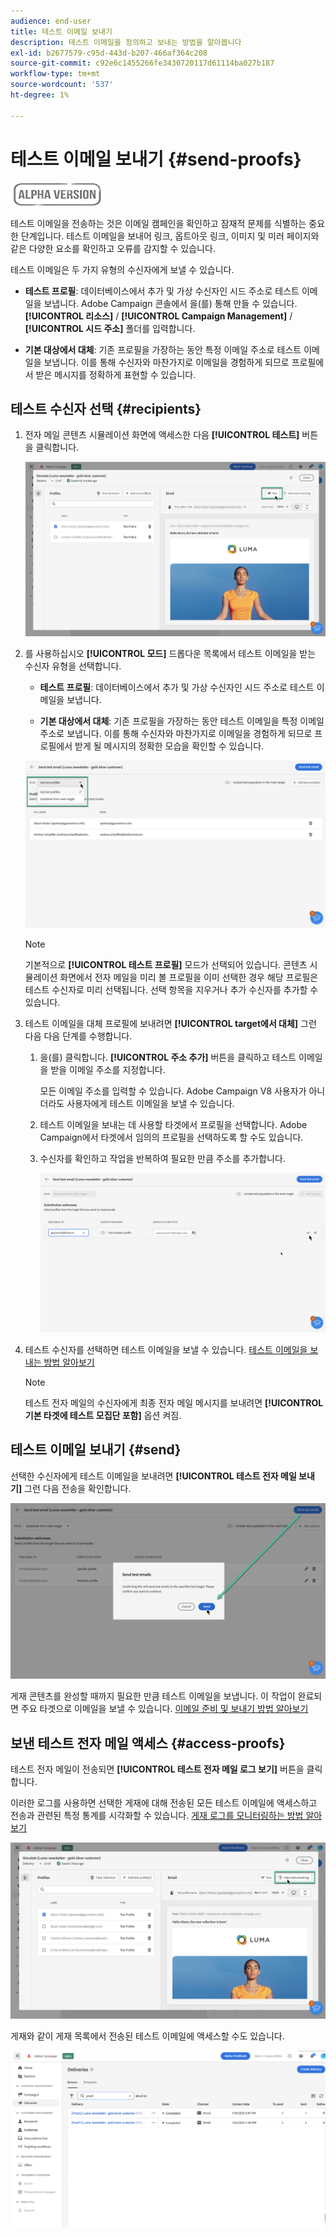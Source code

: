 ```yaml
---
audience: end-user
title: 테스트 이메일 보내기
description: 테스트 이메일을 정의하고 보내는 방법을 알아봅니다
exl-id: b2677579-c95d-443d-b207-466af364c208
source-git-commit: c92e6c1455266fe3430720117d61114ba027b187
workflow-type: tm+mt
source-wordcount: '537'
ht-degree: 1%

---
```


# 테스트 이메일 보내기 {#send-proofs}

![](../assets/do-not-localize/badge.png)

테스트 이메일을 전송하는 것은 이메일 캠페인을 확인하고 잠재적 문제를 식별하는 중요한 단계입니다. 테스트 이메일을 보내어 링크, 옵트아웃 링크, 이미지 및 미러 페이지와 같은 다양한 요소를 확인하고 오류를 감지할 수 있습니다.

테스트 이메일은 두 가지 유형의 수신자에게 보낼 수 있습니다.

* **테스트 프로필**: 데이터베이스에서 추가 및 가상 수신자인 시드 주소로 테스트 이메일을 보냅니다. Adobe Campaign 콘솔에서 을(를) 통해 만들 수 있습니다. **[!UICONTROL 리소스]** / **[!UICONTROL Campaign Management]** / **[!UICONTROL 시드 주소]** 폴더를 입력합니다.

* **기본 대상에서 대체**: 기존 프로필을 가장하는 동안 특정 이메일 주소로 테스트 이메일을 보냅니다. 이를 통해 수신자와 마찬가지로 이메일을 경험하게 되므로 프로필에서 받은 메시지를 정확하게 표현할 수 있습니다.

## 테스트 수신자 선택 {#recipients}

1. 전자 메일 콘텐츠 시뮬레이션 화면에 액세스한 다음 **[!UICONTROL 테스트]** 버튼을 클릭합니다.

   ![](assets/test-button.png)

1. 를 사용하십시오 **[!UICONTROL 모드]** 드롭다운 목록에서 테스트 이메일을 받는 수신자 유형을 선택합니다.

   * **테스트 프로필**: 데이터베이스에서 추가 및 가상 수신자인 시드 주소로 테스트 이메일을 보냅니다.

   * **기본 대상에서 대체**: 기존 프로필을 가장하는 동안 테스트 이메일을 특정 이메일 주소로 보냅니다. 이를 통해 수신자와 마찬가지로 이메일을 경험하게 되므로 프로필에서 받게 될 메시지의 정확한 모습을 확인할 수 있습니다.

   ![](assets/test-mode.png)

   >[!NOTE]
   >
   >기본적으로 **[!UICONTROL 테스트 프로필]** 모드가 선택되어 있습니다. 콘텐츠 시뮬레이션 화면에서 전자 메일을 미리 볼 프로필을 이미 선택한 경우 해당 프로필은 테스트 수신자로 미리 선택됩니다. 선택 항목을 지우거나 추가 수신자를 추가할 수 있습니다.

1. 테스트 이메일을 대체 프로필에 보내려면 **[!UICONTROL target에서 대체]** 그런 다음 다음 단계를 수행합니다.

   1. 을(를) 클릭합니다. **[!UICONTROL 주소 추가]** 버튼을 클릭하고 테스트 이메일을 받을 이메일 주소를 지정합니다.

      모든 이메일 주소를 입력할 수 있습니다. Adobe Campaign V8 사용자가 아니더라도 사용자에게 테스트 이메일을 보낼 수 있습니다.

   1. 테스트 이메일을 보내는 데 사용할 타겟에서 프로필을 선택합니다. Adobe Campaign에서 타겟에서 임의의 프로필을 선택하도록 할 수도 있습니다.

   1. 수신자를 확인하고 작업을 반복하여 필요한 만큼 주소를 추가합니다.

      ![](assets/substitution.png)

1. 테스트 수신자를 선택하면 테스트 이메일을 보낼 수 있습니다. [테스트 이메일을 보내는 방법 알아보기](#send)

   >[!NOTE]
   >
   >테스트 전자 메일의 수신자에게 최종 전자 메일 메시지를 보내려면 **[!UICONTROL 기본 타겟에 테스트 모집단 포함]** 옵션 켜짐.

## 테스트 이메일 보내기 {#send}

선택한 수신자에게 테스트 이메일을 보내려면 **[!UICONTROL 테스트 전자 메일 보내기]** 그런 다음 전송을 확인합니다.

![](assets/send-proof.png)

게재 콘텐츠를 완성할 때까지 필요한 만큼 테스트 이메일을 보냅니다. 이 작업이 완료되면 주요 타겟으로 이메일을 보낼 수 있습니다. [이메일 준비 및 보내기 방법 알아보기](../monitor/prepare-send.md)

## 보낸 테스트 전자 메일 액세스 {#access-proofs}

테스트 전자 메일이 전송되면 **[!UICONTROL 테스트 전자 메일 로그 보기]** 버튼을 클릭합니다.

이러한 로그를 사용하면 선택한 게재에 대해 전송된 모든 테스트 이메일에 액세스하고 전송과 관련된 특정 통계를 시각화할 수 있습니다. [게재 로그를 모니터링하는 방법 알아보기](../monitor/delivery-logs.md)

![](assets/proof-log.png)

게재와 같이 게재 목록에서 전송된 테스트 이메일에 액세스할 수도 있습니다.

![](assets/delivery-list.png)
